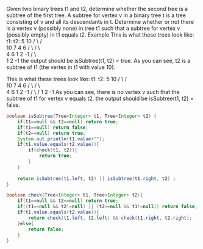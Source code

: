 Given two binary trees t1 and t2, determine whether the second tree is a subtree of the first tree. A subtree for vertex v in a binary tree t is a tree consisting of v and all its descendants in t. Determine whether or not there is a vertex v (possibly none) in tree t1 such that a subtree for vertex v (possibly empty) in t1 equals t2.
Example
This is what these trees look like:
      t1:             t2:
       5              10
      / \            /  \
    10   7          4    6
   /  \            / \    \
  4    6          1   2   -1
 / \    \
1   2   -1
the output should be isSubtree(t1, t2) = true.
As you can see, t2 is a subtree of t1 (the vertex in t1 with value 10).

This is what these trees look like:
        t1:            t2:
         5             10
       /   \          /  \
     10     7        4    6
   /    \           / \    \
  4     6          1   2   -1
 / \   / 
1   2 -1
As you can see, there is no vertex v such that the subtree of t1 for vertex v equals t2.
the output should be isSubtree(t1, t2) = false.

```java
boolean isSubtree(Tree<Integer> t1, Tree<Integer> t2) {
    if(t1==null && t2==null) return true;
    if(t1==null) return false;
    if(t2==null) return true;
    System.out.println(t1.value+"");
    if(t1.value.equals(t2.value)){
        if(check(t1, t2)){
            return true;
        }
    }
    
    return isSubtree(t1.left, t2) || isSubtree(t1.right, t2) ;
}

boolean check(Tree<Integer> t1, Tree<Integer> t2){
    if(t1==null && t2==null) return true;
    if((t1==null && t2!=null) || (t2==null && t1!=null)) return false;
    if(t1.value.equals(t2.value)){
        return check(t1.left, t2.left) && check(t1.right, t2.right);
    }else{
        return false;
    }
}